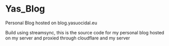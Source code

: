 # Yas_Blog
Personal Blog hosted on blog.yasuocidal.eu


Build using streamsync, this is the source code for my personal blog hosted on my server and proxied through cloudflare and my server
